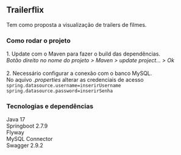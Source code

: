 <h2>Trailerflix</h2>
<p>
Tem como proposta a visualização de trailers de filmes.
</p>

<h3>Como rodar o projeto</h3>
<p>
1. Update com o Maven para fazer o build das dependências. <br>
<i> Botão direito no nome do projeto > Maven > update project... > Ok </i> <br><br>
2. Necessário configurar a conexão com o banco MySQL. <br>
No aquivo <i>.properties </i> alterar as credenciais de acesso <br>
<code>spring.datasource.username=inserirUsername</code> <br>
<code>spring.datasource.password=inserirSenha</code>
</p>

<h3>Tecnologias e dependências</h3>
<p>
Java 17 <br>
Springboot 2.7.9 <br>
Flyway <br>
MySQL Connector <br>
Swagger 2.9.2 <br>
</p>
